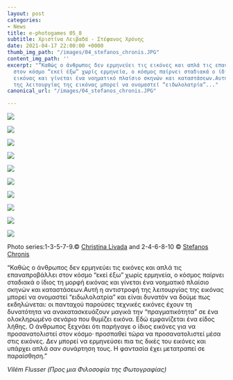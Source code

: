 ```yaml
---
layout: post
categories:
- News
title: e-photogames 05_8
subtitle: Χριστίνα Λειβαδά - Στέφανος Χρόνης
date: 2021-04-17 22:00:00 +0000
thumb_img_path: "/images/04_stefanos_chronis.JPG"
content_img_path: ''
excerpt: "“Καθώς ο άνθρωπος δεν ερμηνεύει τις εικόνες και απλά τις επαναπροβάλλει
  στον κόσμο “εκεί έξω” χωρίς ερμηνεία, ο κόσμος παίρνει σταδιακά ο ίδιος τη μορφή
  εικόνας και γίνεται ένα νοηματικό πλαίσιο σκηνών και καταστάσεων.Αυτή η αντιστροφή
  της λειτουργίας της εικόνας μπορεί να ονομαστεί “ειδωλολατρία”..."
canonical_url: "/images/04_stefanos_chronis.JPG"

---
```

![](/images/01-livada.jpg)

![](/images/02_stefanos_chronis.JPG)

![](/images/03-livada.jpg)

![](/images/04_stefanos_chronis.JPG)

![](/images/05-livada.jpg)

![](/images/06_stefanos_chronis.JPG)

![](/images/07-livada.jpg)

![](/images/08_stefanos_chronis.jpg)

![](/images/09-livada.jpg)

![](/images/10_stefanos_chronis.jpg)

Photo series:1-3-5-7-9.© <a href="https://www.facebook.com/christina.livada" target="blank">Christina Livada</a>  and  2-4-6-8-10  © <a href="https://www.facebook.com/stefanos.chronis.1" target="blank">Stefanos Chronis</a>

“Καθώς ο άνθρωπος δεν ερμηνεύει τις εικόνες και απλά τις επαναπροβάλλει στον κόσμο “εκεί έξω” χωρίς ερμηνεία, ο κόσμος παίρνει σταδιακά ο ίδιος τη μορφή εικόνας και γίνεται ένα νοηματικό πλαίσιο σκηνών και καταστάσεων.Αυτή η αντιστροφή της λειτουργίας της εικόνας μπορεί να ονομαστεί “ειδωλολατρία” και είναι δυνατόν να δούμε πως εκδηλώνεται: οι πανταχού παρούσες τεχνικές εικόνες έχουν τη δυνατότητα να ανακατασκευάζουν μαγικά την “πραγματικότητα” σε ένα ολοκληρωμένο σενάριο που θυμίζει εικόνα. Εδώ εμφανίζεται ένα είδος λήθης. Ο άνθρωπος ξεχνάει ότι παρήγαγε ο ίδιος εικόνες για να προσανατολιστεί στον κόσμο· προσπαθεί τώρα να προσανατολιστεί μέσα στις εικόνες. Δεν μπορεί να ερμηνεύσει πια τις δικές του εικόνες και υπάρχει απλά σαν συνάρτηση τους. Η φαντασία έχει μετατραπεί σε παραίσθηση.”

_Vilém Flusser (Προς μια Φιλοσοφία της Φωτογραφίας)_